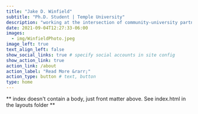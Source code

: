 ```yaml
---
title: "Jake D. Winfield"
subtitle: "Ph.D. Student | Temple University"
description: "working at the intersection of community-university partnerships and college access to create a just and equitable future"
date: 2021-09-04T12:27:33-06:00
images:
  - img/WinfieldPhoto.jpeg
image_left: true
text_align_left: false
show_social_links: true # specify social accounts in site config
show_action_link: true
action_link: /about
action_label: "Read More &rarr;"
action_type: button # text, button
type: home
---
```


** index doesn't contain a body, just front matter above.
See index.html in the layouts folder **

